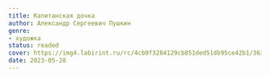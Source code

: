 ```yaml
---
title: Капитанская дочка
author: Александр Сергеевич Пушкин
genre:
- художка
status: readed
cover: https://img4.labirint.ru/rc/4cb9f3284129cb851ded51db95ce42b1/363x561q80/books52/510554/cover.jpg?1612693778
date: 2023-05-28
---
```



